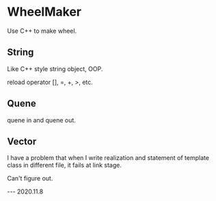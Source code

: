 # WheelMaker

Use C++ to make wheel.

## String

Like C++ style string object, OOP.

reload operator [], =, +, >, etc.

## Quene

quene in and quene out.

## Vector

I have a problem that when I write realization and statement of template class in different file, it fails at link stage.

Can't figure out.

--- 2020.11.8